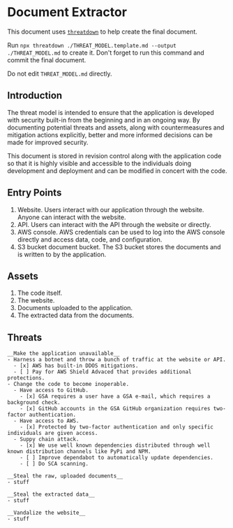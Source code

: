 # Document Extractor

This document uses [`threatdown`](https://threatdown.xyz) to help create the final document.

Run `npx threatdown ./THREAT_MODEL.template.md --output ./THREAT_MODEL.md` to create it.  Don't forget to run this
command and commit the final document.

Do not edit `THREAT_MODEL.md` directly.

## Introduction

The threat model is intended to ensure that the application is developed with security built-in from the beginning and
in an ongoing way.  By documenting potential threats and assets, along with countermeasures and mitigation actions
explicitly, better and more informed decisions can be made for improved security.

This document is stored in revision control along with the application code so that it is highly visible and accessible
to the individuals doing development and deployment and can be modified in concert with the code.

## Entry Points

1. Website.  Users interact with our application through the website.  Anyone can interact with the website.
2. API.  Users can interact with the API through the website or directly.
3. AWS console.  AWS credentials can be used to log into the AWS console directly and access data, code, and
   configuration.
4. S3 bucket document bucket.  The S3 bucket stores the documents and is written to by the application.

## Assets

1. The code itself.
2. The website.
3. Documents uploaded to the application.
4. The extracted data from the documents.

## Threats

```threatdown
__Make the application unavailable__
- Harness a botnet and throw a bunch of traffic at the website or API.
  - [x] AWS has built-in DDOS mitigations.
  - [ ] Pay for AWS Shield Advaced that provides additional protections.
- Change the code to become inoperable.
  - Have access to GitHub.
    - [x] GSA requires a user have a GSA e-mail, which requires a background check.
    - [x] GitHub accounts in the GSA GitHub organization requires two-factor authentication.
  - Have access to AWS.
    - [x] Protected by two-factor authentication and only specific individuals are given access.
  - Suppy chain attack.
    - [x] We use well known dependencies distributed through well known distribution channels like PyPi and NPM.
    - [ ] Improve dependabot to automatically update dependencies.
    - [ ] Do SCA scanning.
```

```threatdown
__Steal the raw, uploaded documents__
- stuff
```

```threatdown
__Steal the extracted data__
- stuff
```

```threatdown
__Vandalize the website__
- stuff
```
